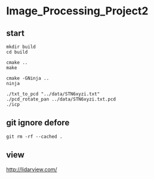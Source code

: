 # Image_Processing_Project2

## start

    mkdir build
    cd build

    cmake ..
    make

    cmake -GNinja ..
    ninja

    ./txt_to_pcd "../data/STN6xyzi.txt"
    ./pcd_rotate_pan ../data/STN6xyzi.txt.pcd
    ./icp


## git ignore defore
    git rm -rf --cached .


## view
http://lidarview.com/